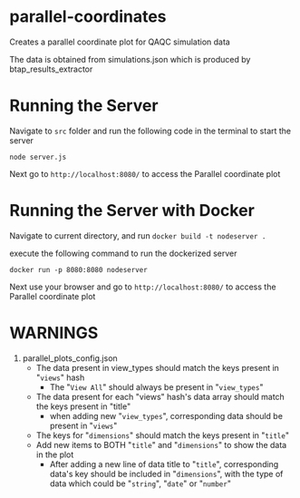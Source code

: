 # parallel-coordinates
Creates a parallel coordinate plot for QAQC simulation data

The data is obtained from simulations.json which is produced by btap_results_extractor

# Running the Server
Navigate to `src` folder and run the following code in the terminal to start the server

```node server.js```

Next go to `http://localhost:8080/` to access the Parallel coordinate plot

# Running the Server with Docker

Navigate to current directory, and run ```docker build -t nodeserver .```

execute the following command to run the dockerized server

```docker run -p 8080:8080 nodeserver```

Next use your browser and go to `http://localhost:8080/` to access the Parallel coordinate plot


# WARNINGS
1. parallel_plots_config.json
    - The data present in view_types should match the keys present in "`views`" hash
        - The "`View All`" should always be present in "`view_types`"
    - The data present for each "views" hash's data array should match the keys present in "title"
        - when adding new "`view_types`", corresponding data should be present in "`views`"
    - The keys for "`dimensions`" should match the keys present in "`title`"
    - Add new items to BOTH "`title`" and "`dimensions`" to show the data in the plot
        - After adding a new line of data title to "`title`", corresponding data's key should be included in "`dimensions`", with the type of data which could be "`string`", "`date`" or "`number`"

